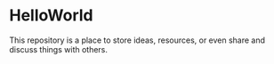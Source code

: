 # HelloWorld

This repository is a place to store ideas, resources, or even share and discuss things with others.
